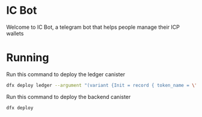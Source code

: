# IC Bot

Welcome to IC Bot, a telegram bot that helps people manage their ICP wallets

# Running

Run this command to deploy the ledger canister

```bash
dfx deploy ledger --argument "(variant {Init = record { token_name = \"NAME\"; token_symbol = \"SYMB\"; transfer_fee = 1000000; metadata = vec {}; minting_account = record {owner = principal \"$(dfx identity get-principal)\";}; initial_balances = vec {}; archive_options = record {num_blocks_to_archive = 1000000; trigger_threshold = 1000000; controller_id = principal \"$(dfx identity get-principal)\"}; }})"
```

Run this command to deploy the backend canister

```bash
dfx deploy
```
